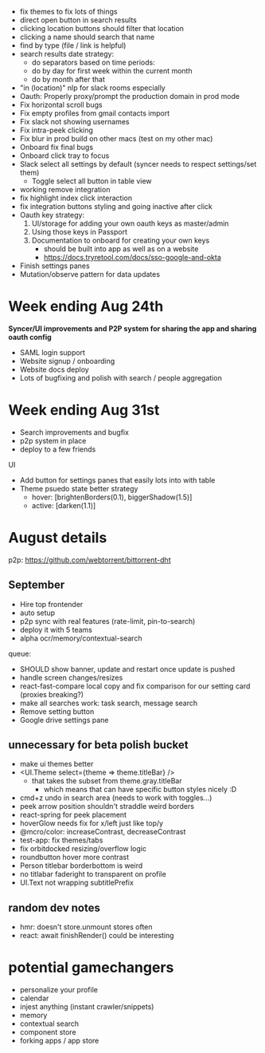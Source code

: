 - fix themes to fix lots of things
- direct open button in search results
- clicking location buttons should filter that location
- clicking a name should search that name
- find by type (file / link is helpful)
- search results date strategy:
  - do separators based on time periods:
  - do by day for first week within the current month
  - do by month after that
- "in (location)" nlp for slack rooms especially
- Oauth: Properly proxy/prompt the production domain in prod mode
- Fix horizontal scroll bugs
- Fix empty profiles from gmail contacts import
- Fix slack not showing usernames
- Fix intra-peek clicking
- Fix blur in prod build on other macs (test on my other mac)
- Onboard fix final bugs
- Onboard click tray to focus
- Slack select all settings by default (syncer needs to respect settings/set them)
  - Toggle select all button in table view
- working remove integration
- fix highlight index click interaction
- fix integration buttons styling and going inactive after click
- Oauth key strategy:
  1.  UI/storage for adding your own oauth keys as master/admin
  2.  Using those keys in Passport
  3.  Documentation to onboard for creating your own keys
      - should be built into app as well as on a website
      - https://docs.tryretool.com/docs/sso-google-and-okta
- Finish settings panes
- Mutation/observe pattern for data updates

# Week ending Aug 24th

**Syncer/UI improvements and P2P system for sharing the app and sharing oauth config**

- SAML login support
- Website signup / onboarding
- Website docs deploy
- Lots of bugfixing and polish with search / people aggregation

# Week ending Aug 31st

- Search improvements and bugfix
- p2p system in place
- deploy to a few friends

UI

- Add button for settings panes that easily lots into with table
- Theme psuedo state better strategy
  - hover: [brightenBorders(0.1), biggerShadow(1.5)]
  - active: [darken(1.1)]

# August details

p2p: https://github.com/webtorrent/bittorrent-dht

## September

- Hire top frontender
- auto setup
- p2p sync with real features (rate-limit, pin-to-search)
- deploy it with 5 teams
- alpha ocr/memory/contextual-search

queue:

- SHOULD show banner, update and restart once update is pushed
- handle screen changes/resizes
- react-fast-compare local copy and fix comparison for our setting card (proxies breaking?)
- make all searches work: task search, message search
- Remove setting button
- Google drive settings pane

## unnecessary for beta polish bucket

- make ui themes better
- <UI.Theme select={theme => theme.titleBar} />
  - that takes the subset from theme.gray.titleBar
    - which means that can have specific button styles nicely :D
- cmd+z undo in search area (needs to work with toggles...)
- peek arrow position shouldn't straddle weird borders
- react-spring for peek placement
- hoverGlow needs fix for x/left just like top/y
- @mcro/color: increaseContrast, decreaseContrast
- test-app: fix themes/tabs
- fix orbitdocked resizing/overflow logic
- roundbutton hover more contrast
- Person titlebar borderbottom is weird
- no titlabar faderight to transparent on profile
- UI.Text not wrapping subtitlePrefix

## random dev notes

- hmr: doesn't store.unmount stores often
- react: await finishRender() could be interesting

# potential gamechangers

- personalize your profile
- calendar
- injest anything (instant crawler/snippets)
- memory
- contextual search
- component store
- forking apps / app store
